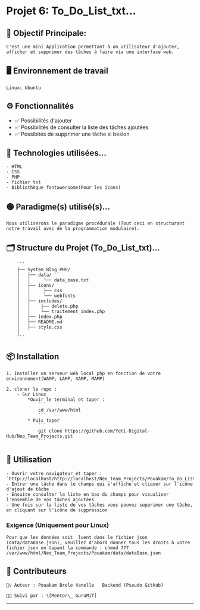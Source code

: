 # Projet 6: To_Do_List_txt... 

## 🎯 Objectif Principale:

    C'est une mini Application permettant à un utilisateur d'ajouter, afficher et supprimer des tâches à faire via une interface web.

## 🖥️ Environnement de travail
    Linux: Ubuntu

## ⚙️ Fonctionnalités

- ✅ Possibilités d'ajouter 
- ✅ Possibilités de consulter la liste des tâches ajoutées
- ✅ Possibités de supprimer une tâche si besion

## 🧠 Technologies utilisées...

    - HTML
    - CSS
    - PHP
    - fichier txt
    - Bibliothèque fontawersome(Pour les icons)

## 🟢 Paradigme(s) utilisé(s)...

    Nous utiliserons le paradigme procédurale (Tout ceci en structurant notre travail avec de la programmation modulaire).

## 🗂️ Structure du Projet (**To_Do_List_txt**)...

        ```
        ├── System_Blog_PHP/
        |   ├── data/
        │   │     └── data_base.txt
        │   ├── icons/
        │   │     ├── css
        │   │     └── webfonts
        │   ├── includes/
        │   │    ├── delete.php
        │   │    └── traitement_index.php
        │   ├── index.php
        │   ├── README.md
        │   ├── style.css
        │
        ```

## 📦 Installation

    1. Installer un serveur web local php en fonction de votre environnement(WAMP, LAMP, XAMP, MAMP)
   
    2. cloner le repo :
        - Sur Linux
            *Ouvir le terminal et taper :
                ```
                cd /var/www/html
                ```
            * Puis taper
                ```
                git clone https://github.com/Yeti-Digital-Hub/Neo_Team_Projects.git
                ```

## 🚀 Utilisation

    - Ouvrir votre navigateur et taper : `http://localhost/http://localhost/Neo_Team_Projects/Pouakam/To_Do_List/index.php`
    - Entrer une tâche dans le champs qui s'affiche et cliquer sur l'icône d'ajout de tâche
    - Ensuite consulter la liste en bas du champs pour visualiser l'ensemble de vos tâches ajoutées
    - Une fois sur la liste de vos tâches vous pouvez supprimer une tâche, en cliquant sur l'icône de suppression

### Exigence (Uniquement pour Linux)
    Pour que les données soit  luent dans le fichier json (data/dataBase.json), veuillez d'abord donner tous les droits à votre fichier json en tapant la commande : chmod 777 /var/www/html/Neo_Team_Projects/Pouakam/data/dataBase.json

## 🤝 Contributeurs

    🙋‍♀️ Auteur : Pouakam Brele Vanelle   Backend (Pseudo GitHub)
    
    🧑‍🏫 Suivi par : \[Mentor\_ GuruMiT]

---